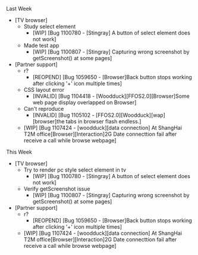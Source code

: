 Last Week

* [TV browser]
  - Study select element
    - [WIP] [Bug 1100780 - [Stingray] A button of select element does not work]
  - Made test app
    - [WIP] [Bug 1100807 - [Stingray] Capturing wrong screenshot by getScreenshot() at some pages]
* [Partner support]
  - r?
    - [REOPEND] [Bug 1059650 - [Browser]Back button stops working after clicking '+' icon multiple times]
  - CSS layout error
    - [INVALID] [Bug 1104418 - [Woodduck][FFOS2.0][Browser]Some web page display overlapped on Browser]
  - Can't reproduce
    - [INVALID] [Bug 1105102 - [FFOS2.0][Woodduck][wap][browser]the tabs in browser flash endless.]
  - [WIP] [Bug 1107424 - [woodduck][data connection] At ShangHai T2M office[Browser][Interaction]2G Date connecttion fail after receive a call while browse webpage]

This Week

* [TV browser]
  - Try to render pc style select element in tv
    - [WIP] [Bug 1100780 - [Stingray] A button of select element does not work]
  - Verify getScreenshot issue
    - [WIP] [Bug 1100807 - [Stingray] Capturing wrong screenshot by getScreenshot() at some pages]
* [Partner support]
  - r?
    - [REOPEND] [Bug 1059650 - [Browser]Back button stops working after clicking '+' icon multiple times]
  - [WIP] [Bug 1107424 - [woodduck][data connection] At ShangHai T2M office[Browser][Interaction]2G Date connecttion fail after receive a call while browse webpage]